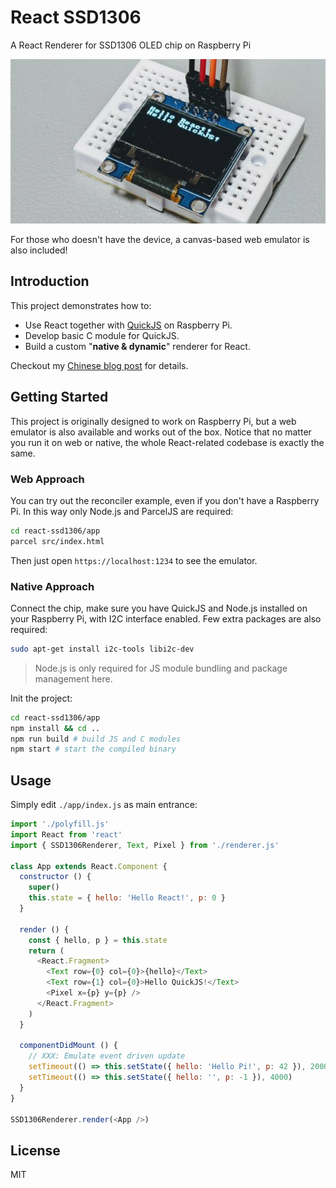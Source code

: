 # React SSD1306
A React Renderer for SSD1306 OLED chip on Raspberry Pi

![](./docs/demo.jpg)

For those who doesn't have the device, a canvas-based web emulator is also included!

## Introduction
This project demonstrates how to:

* Use React together with [QuickJS](https://bellard.org/quickjs/) on Raspberry Pi.
* Develop basic C module for QuickJS.
* Build a custom "**native & dynamic**" renderer for React.

Checkout my [Chinese blog post](https://ewind.us/2019/react-ssd1306) for details. 

## Getting Started
This project is originally designed to work on Raspberry Pi, but a web emulator is also available and works out of the box. Notice that no matter you run it on web or native, the whole React-related codebase is exactly the same.

### Web Approach
You can try out the reconciler example, even if you don't have a Raspberry Pi. In this way only Node.js and ParcelJS are required:

``` bash
cd react-ssd1306/app
parcel src/index.html
```

Then just open `https://localhost:1234` to see the emulator.

### Native Approach
Connect the chip, make sure you have QuickJS and Node.js installed on your Raspberry Pi, with I2C interface enabled. Few extra packages are also required:

``` bash
sudo apt-get install i2c-tools libi2c-dev
```

> Node.js is only required for JS module bundling and package management here.

Init the project:

``` bash
cd react-ssd1306/app
npm install && cd ..
npm run build # build JS and C modules
npm start # start the compiled binary
```

## Usage
Simply edit `./app/index.js` as main entrance:

``` js
import './polyfill.js'
import React from 'react'
import { SSD1306Renderer, Text, Pixel } from './renderer.js'

class App extends React.Component {
  constructor () {
    super()
    this.state = { hello: 'Hello React!', p: 0 }
  }

  render () {
    const { hello, p } = this.state
    return (
      <React.Fragment>
        <Text row={0} col={0}>{hello}</Text>
        <Text row={1} col={0}>Hello QuickJS!</Text>
        <Pixel x={p} y={p} />
      </React.Fragment>
    )
  }

  componentDidMount () {
    // XXX: Emulate event driven update
    setTimeout(() => this.setState({ hello: 'Hello Pi!', p: 42 }), 2000)
    setTimeout(() => this.setState({ hello: '', p: -1 }), 4000)
  }
}

SSD1306Renderer.render(<App />)
```

## License
MIT
